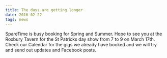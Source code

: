 ```yaml
---
title: The days are getting longer
date: 2016-02-22
tags: news
---
```


SpareTime is busy booking for Spring and Summer. Hope to see you at the Roxbury Tavern for the St Patricks day show from 7 to 9 on March 17th. Check our Calendar for the gigs we already have booked and we will try and send out updates and Facebook posts.
